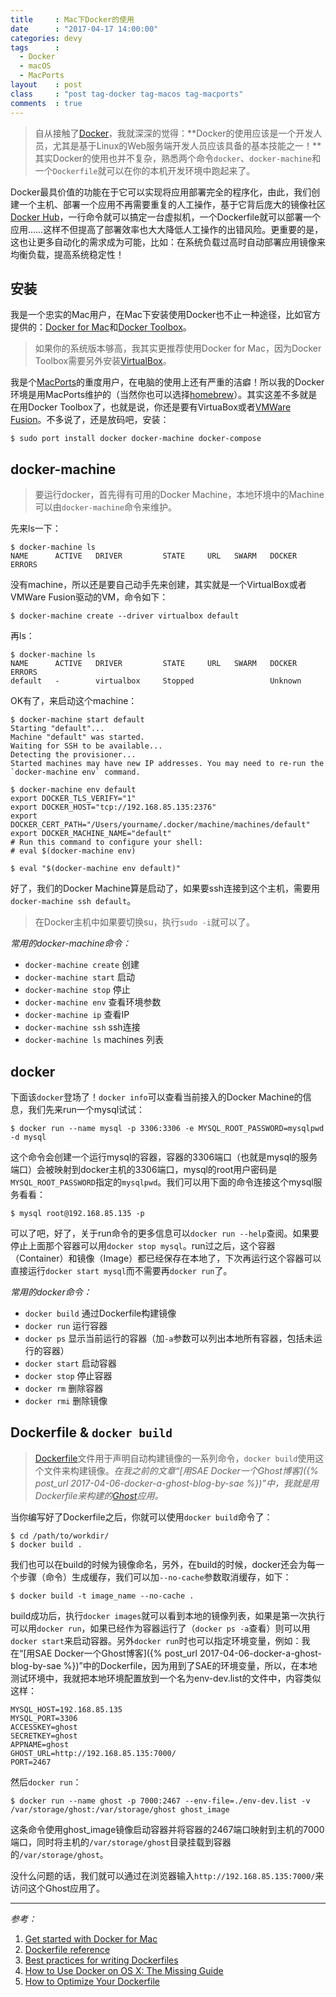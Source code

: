 ```yaml
---
title     : Mac下Docker的使用
date      : "2017-04-17 14:00:00"
categories: devy
tags      : 
  - Docker
  - macOS
  - MacPorts
layout    : post
class     : "post tag-docker tag-macos tag-macports"
comments  : true
---
```


> 自从接触了[Docker](https://www.docker.com/)，我就深深的觉得：**Docker的使用应该是一个开发人员，尤其是基于Linux的Web服务端开发人员应该具备的基本技能之一！**其实Docker的使用也并不复杂，熟悉两个命令`docker`、`docker-machine`和一个`Dockerfile`就可以在你的本机开发环境中跑起来了。

<!--more-->

Docker最具价值的功能在于它可以实现将应用部署完全的程序化，由此，我们创建一个主机、部署一个应用不再需要重复的人工操作，基于它背后庞大的镜像社区[Docker Hub](https://hub.docker.com/)，一行命令就可以搞定一台虚拟机，一个Dockerfile就可以部署一个应用……这样不但提高了部署效率也大大降低人工操作的出错风险。更重要的是，这也让更多自动化的需求成为可能，比如：在系统负载过高时自动部署应用镜像来均衡负载，提高系统稳定性！

## 安装

我是一个忠实的Mac用户，在Mac下安装使用Docker也不止一种途径，比如官方提供的：[Docker for Mac](https://www.docker.com/docker-mac)和[Docker Toolbox](https://www.docker.com/products/docker-toolbox)。
> 如果你的系统版本够高，我其实更推荐使用Docker for Mac，因为Docker Toolbox需要另外安装[VirtualBox](https://www.virtualbox.org/)。

我是个[MacPorts](https://www.macports.org/)的重度用户，在电脑的使用上还有严重的洁癖！所以我的Docker环境是用MacPorts维护的（当然你也可以选择[homebrew](https://brew.sh/)）。其实这差不多就是在用Docker Toolbox了，也就是说，你还是要有VirtuaBox或者[VMWare Fusion](http://www.vmware.com/products/fusion.html)。不多说了，还是放码吧，安装：

```shell
$ sudo port install docker docker-machine docker-compose
```

## docker-machine

> 要运行docker，首先得有可用的Docker Machine，本地环境中的Machine可以由`docker-machine`命令来维护。

先来ls一下：

```shell
$ docker-machine ls
NAME      ACTIVE   DRIVER         STATE     URL   SWARM   DOCKER    ERRORS
```

没有machine，所以还是要自己动手先来创建，其实就是一个VirtualBox或者VMWare Fusion驱动的VM，命令如下：

```shell
$ docker-machine create --driver virtualbox default
```

再ls：

```shell
$ docker-machine ls
NAME      ACTIVE   DRIVER         STATE     URL   SWARM   DOCKER    ERRORS
default   -        virtualbox     Stopped                 Unknown 
```

OK有了，来启动这个machine：

```shell
$ docker-machine start default
Starting "default"...
Machine "default" was started.
Waiting for SSH to be available...
Detecting the provisioner...
Started machines may have new IP addresses. You may need to re-run the `docker-machine env` command.

$ docker-machine env default
export DOCKER_TLS_VERIFY="1"
export DOCKER_HOST="tcp://192.168.85.135:2376"
export DOCKER_CERT_PATH="/Users/yourname/.docker/machine/machines/default"
export DOCKER_MACHINE_NAME="default"
# Run this command to configure your shell: 
# eval $(docker-machine env)

$ eval "$(docker-machine env default)"

```

好了，我们的Docker Machine算是启动了，如果要ssh连接到这个主机，需要用`docker-machine ssh default`。

> 在Docker主机中如果要切换su，执行`sudo -i`就可以了。

*常用的docker-machine命令：*

- `docker-machine create`  创建
- `docker-machine start` 启动
- `docker-machine stop` 停止
- `docker-machine env` 查看环境参数
- `docker-machine ip` 查看IP
- `docker-machine ssh` ssh连接
- `docker-machine ls` machines 列表

## docker

下面该`docker`登场了！`docker info`可以查看当前接入的Docker Machine的信息，我们先来run一个mysql试试：

```shell
$ docker run --name mysql -p 3306:3306 -e MYSQL_ROOT_PASSWORD=mysqlpwd -d mysql
```

这个命令会创建一个运行mysql的容器，容器的3306端口（也就是mysql的服务端口）会被映射到docker主机的3306端口，mysql的root用户密码是`MYSQL_ROOT_PASSWORD`指定的`mysqlpwd`。我们可以用下面的命令连接这个mysql服务看看：

```shell
$ mysql root@192.168.85.135 -p
```

可以了吧，好了，关于run命令的更多信息可以`docker run --help`查阅。如果要停止上面那个容器可以用`docker stop mysql`。run过之后，这个容器（Container）和镜像（Image）都已经保存在本地了，下次再运行这个容器可以直接运行`docker start mysql`而不需要再`docker run`了。

*常用的docker命令：*

- `docker build` 通过Dockerfile构建镜像
- `docker run` 运行容器
- `docker ps` 显示当前运行的容器（加`-a`参数可以列出本地所有容器，包括未运行的容器）
- `docker start` 启动容器
- `docker stop` 停止容器
- `docker rm` 删除容器
- `docker rmi` 删除镜像


## Dockerfile & `docker build`

> [Dockerfile](https://docs.docker.com/engine/reference/builder/)文件用于声明自动构建镜像的一系列命令，`docker build`使用这个文件来构建镜像。*在我之前的文章“[用SAE Docker一个Ghost博客]({% post_url 2017-04-06-docker-a-ghost-blog-by-sae %})”中，我就是用Dockerfile来构建的[Ghost](https://ghost.org)应用。*

当你编写好了Dockerfile之后，你就可以使用`docker build`命令了：

```shell
$ cd /path/to/workdir/
$ docker build .
```

我们也可以在build的时候为镜像命名，另外，在build的时候，docker还会为每一个步骤（命令）生成缓存，我们可以加`--no-cache`参数取消缓存，如下：

```shell
$ docker build -t image_name --no-cache .
```

build成功后，执行`docker images`就可以看到本地的镜像列表，如果是第一次执行可以用`docker run`，如果已经作为容器运行了（`docker ps -a`查看）则可以用`docker start`来启动容器。另外`docker run`时也可以指定环境变量，例如：我在“[用SAE Docker一个Ghost博客]({% post_url 2017-04-06-docker-a-ghost-blog-by-sae %})”中的Dockerfile，因为用到了SAE的环境变量，所以，在本地测试环境中，我就把本地环境配置放到一个名为env-dev.list的文件中，内容类似这样：

```
MYSQL_HOST=192.168.85.135
MYSQL_PORT=3306
ACCESSKEY=ghost
SECRETKEY=ghost
APPNAME=ghost
GHOST_URL=http://192.168.85.135:7000/
PORT=2467
```

然后`docker run`：

```shell
$ docker run --name ghost -p 7000:2467 --env-file=./env-dev.list -v /var/storage/ghost:/var/storage/ghost ghost_image
```

这条命令使用ghost_image镜像启动容器并将容器的2467端口映射到主机的7000端口，同时将主机的`/var/storage/ghost`目录挂载到容器的`/var/storage/ghost`。

没什么问题的话，我们就可以通过在浏览器输入`http://192.168.85.135:7000/`来访问这个Ghost应用了。



---

*参考：*

1. [Get started with Docker for Mac](https://docs.docker.com/docker-for-mac/)
2. [Dockerfile reference](https://docs.docker.com/engine/reference/builder/)
3. [Best practices for writing Dockerfiles](https://docs.docker.com/engine/userguide/eng-image/dockerfile_best-practices/)
4. [How to Use Docker on OS X: The Missing Guide](https://www.viget.com/articles/how-to-use-docker-on-os-x-the-missing-guide)
5. [How to Optimize Your Dockerfile](https://blog.tutum.co/2014/10/22/how-to-optimize-your-dockerfile/)
